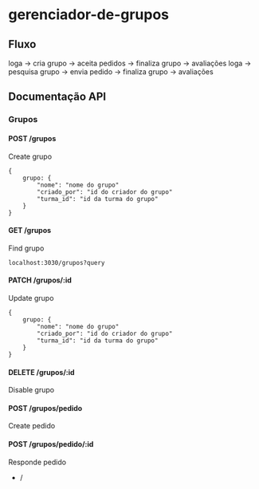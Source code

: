 # gerenciador-de-grupos

## Fluxo
loga -> cria grupo -> aceita pedidos -> finaliza grupo -> avaliações
loga -> pesquisa grupo -> envia pedido -> finaliza grupo -> avaliações


## Documentação API
### Grupos
#### POST /grupos
Create grupo
```
{
	grupo: {
    	"nome": "nome do grupo"
        "criado_por": "id do criador do grupo"
        "turma_id": "id da turma do grupo"
    }
}
```
#### GET /grupos
Find grupo
```
localhost:3030/grupos?query
```
#### PATCH /grupos/:id
Update grupo
```
{
	grupo: {
    	"nome": "nome do grupo"
        "criado_por": "id do criador do grupo"
        "turma_id": "id da turma do grupo"
    }
}
```
#### DELETE /grupos/:id
Disable grupo
#### POST /grupos/pedido
Create pedido
#### POST /grupos/pedido/:id
Responde pedido





- /